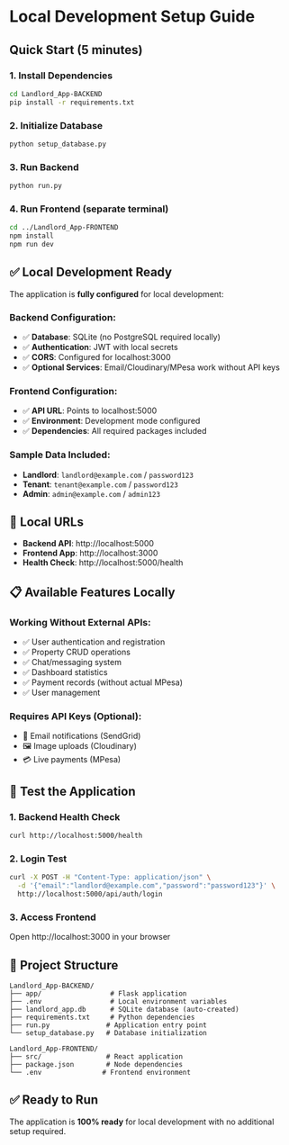 # Local Development Setup Guide

## Quick Start (5 minutes)

### 1. Install Dependencies
```bash
cd Landlord_App-BACKEND
pip install -r requirements.txt
```

### 2. Initialize Database
```bash
python setup_database.py
```

### 3. Run Backend
```bash
python run.py
```

### 4. Run Frontend (separate terminal)
```bash
cd ../Landlord_App-FRONTEND
npm install
npm run dev
```

## ✅ Local Development Ready

The application is **fully configured** for local development:

### **Backend Configuration**:
- ✅ **Database**: SQLite (no PostgreSQL required locally)
- ✅ **Authentication**: JWT with local secrets
- ✅ **CORS**: Configured for localhost:3000
- ✅ **Optional Services**: Email/Cloudinary/MPesa work without API keys

### **Frontend Configuration**:
- ✅ **API URL**: Points to localhost:5000
- ✅ **Environment**: Development mode configured
- ✅ **Dependencies**: All required packages included

### **Sample Data Included**:
- **Landlord**: `landlord@example.com` / `password123`
- **Tenant**: `tenant@example.com` / `password123`
- **Admin**: `admin@example.com` / `admin123`

## 🔧 Local URLs

- **Backend API**: http://localhost:5000
- **Frontend App**: http://localhost:3000
- **Health Check**: http://localhost:5000/health

## 📋 Available Features Locally

### **Working Without External APIs**:
- ✅ User authentication and registration
- ✅ Property CRUD operations
- ✅ Chat/messaging system
- ✅ Dashboard statistics
- ✅ Payment records (without actual MPesa)
- ✅ User management

### **Requires API Keys (Optional)**:
- 📧 Email notifications (SendGrid)
- 🖼️ Image uploads (Cloudinary)
- 💳 Live payments (MPesa)

## 🚀 Test the Application

### 1. Backend Health Check
```bash
curl http://localhost:5000/health
```

### 2. Login Test
```bash
curl -X POST -H "Content-Type: application/json" \
  -d '{"email":"landlord@example.com","password":"password123"}' \
  http://localhost:5000/api/auth/login
```

### 3. Access Frontend
Open http://localhost:3000 in your browser

## 📁 Project Structure

```
Landlord_App-BACKEND/
├── app/                 # Flask application
├── .env                 # Local environment variables
├── landlord_app.db      # SQLite database (auto-created)
├── requirements.txt     # Python dependencies
├── run.py              # Application entry point
└── setup_database.py   # Database initialization

Landlord_App-FRONTEND/
├── src/                # React application
├── package.json        # Node dependencies
└── .env               # Frontend environment
```

## ✅ Ready to Run

The application is **100% ready** for local development with no additional setup required.